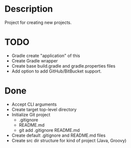 # Description #

Project for creating new projects.

# TODO #

* Gradle create "application" of this
* Create Gradle wrapper
* Create base build.gradle and gradle.properties files
* Add option to add GitHub/BitBucket support.


# Done #

* Accept CLI arguments
* Create target top-level directory
* Initialize Git project
  * .gitignore
  * README.md
  * git add .gitignore README.md
* Create default .gitignore and README.md files
* Create src dir structure for kind of project (Java, Groovy)
